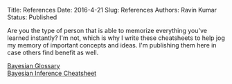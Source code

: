 Title: References
Date: 2016-4-21 
Slug: References
Authors: Ravin Kumar
Status: Published

Are you the type of person that is able to memorize everything you've 
learned instantly? I'm not, which is why I write these cheatsheets to help
jog my memory of important concepts and ideas. I'm publishing
them here in case others find benefit as well.

[Bayesian Glossary]({filename}BayesianGlossary.md)  
[Bayesian Inference Cheatsheet]({filename}InferenceCheatsheet.md)
